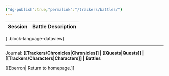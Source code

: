 ```yaml
---
{"dg-publish":true,"permalink":"/trackers/battles/"}
---
```


| Session | Battle Description |
| ------- | ------------------ |

{ .block-language-dataview}

---

Journal: **[[Trackers/Chronicles\|Chronicles]] | [[Quests\|Quests]] |  [[Trackers/Characters\|Characters]] | Battles**

[[Eberron\| Return to homepage.]]